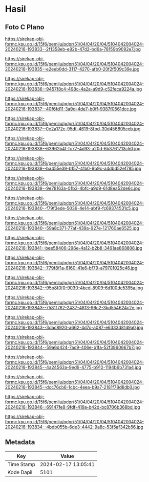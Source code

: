 # Hasil

## Foto C Plano

https://sirekap-obj-formc.kpu.go.id/15f6/pemilu/pdpr/51/04/04/20/04/5104042004024-20240216-193833--2f1358eb-e82b-47d2-bd6a-78159b9092e7.jpg

https://sirekap-obj-formc.kpu.go.id/15f6/pemilu/pdpr/51/04/04/20/04/5104042004024-20240216-193835--e2eeb0dd-3117-4270-afb0-20f2f509c39e.jpg

https://sirekap-obj-formc.kpu.go.id/15f6/pemilu/pdpr/51/04/04/20/04/5104042004024-20240216-193836--9457f8c4-498c-4a2a-a9d9-c52feca9224a.jpg

https://sirekap-obj-formc.kpu.go.id/15f6/pemilu/pdpr/51/04/04/20/04/5104042004024-20240216-193837--40f6fd11-3a9d-4de7-b0ff-9387f0561dcc.jpg

https://sirekap-obj-formc.kpu.go.id/15f6/pemilu/pdpr/51/04/04/20/04/5104042004024-20240216-193837--0e2a172c-95df-4619-8fbd-30d456805ceb.jpg

https://sirekap-obj-formc.kpu.go.id/15f6/pemilu/pdpr/51/04/04/20/04/5104042004024-20240216-193838--63962b4f-fc77-4d93-a20d-6b3761713c50.jpg

https://sirekap-obj-formc.kpu.go.id/15f6/pemilu/pdpr/51/04/04/20/04/5104042004024-20240216-193839--ba455e39-b157-41b0-9b9c-a4dbd52ef785.jpg

https://sirekap-obj-formc.kpu.go.id/15f6/pemilu/pdpr/51/04/04/20/04/5104042004024-20240216-193839--9e78163a-01b3-4bfc-a9d9-61d8ea52de6c.jpg

https://sirekap-obj-formc.kpu.go.id/15f6/pemilu/pdpr/51/04/04/20/04/5104042004024-20240216-193840--f79f3ede-5039-4e14-abf9-fc69374531c5.jpg

https://sirekap-obj-formc.kpu.go.id/15f6/pemilu/pdpr/51/04/04/20/04/5104042004024-20240216-193840--59a8c371-77af-439a-927e-121760ae6525.jpg

https://sirekap-obj-formc.kpu.go.id/15f6/pemilu/pdpr/51/04/04/20/04/5104042004024-20240216-193841--bee58406-296e-4a12-b2b8-3461ae868808.jpg

https://sirekap-obj-formc.kpu.go.id/15f6/pemilu/pdpr/51/04/04/20/04/5104042004024-20240216-193842--779f8f1a-6160-41e6-bf79-a79701025c46.jpg

https://sirekap-obj-formc.kpu.go.id/15f6/pemilu/pdpr/51/04/04/20/04/5104042004024-20240216-193842--95b8f0f0-9030-4bed-8909-6d100dc5395a.jpg

https://sirekap-obj-formc.kpu.go.id/15f6/pemilu/pdpr/51/04/04/20/04/5104042004024-20240216-193843--75811782-2437-4813-96c2-3bd554624c2e.jpg

https://sirekap-obj-formc.kpu.go.id/15f6/pemilu/pdpr/51/04/04/20/04/5104042004024-20240216-193843--3dac8920-a662-4d7c-a087-e6333d81d9a0.jpg

https://sirekap-obj-formc.kpu.go.id/15f6/pemilu/pdpr/51/04/04/20/04/5104042004024-20240216-193844--59a6d424-7ac9-406e-b1fa-52f3960667b7.jpg

https://sirekap-obj-formc.kpu.go.id/15f6/pemilu/pdpr/51/04/04/20/04/5104042004024-20240216-193845--4a24563a-9ed9-4775-b910-1194b6b731a4.jpg

https://sirekap-obj-formc.kpu.go.id/15f6/pemilu/pdpr/51/04/04/20/04/5104042004024-20240216-193845--dcc76cb6-1cbc-4eea-b9a7-2181f78d8db0.jpg

https://sirekap-obj-formc.kpu.go.id/15f6/pemilu/pdpr/51/04/04/20/04/5104042004024-20240216-193846--69147fe8-9fdf-419a-b42d-bc8706b368bd.jpg

https://sirekap-obj-formc.kpu.go.id/15f6/pemilu/pdpr/51/04/04/20/04/5104042004024-20240216-193834--4bdb055b-6de3-4442-9a8c-53f5af342b56.jpg


## Metadata

| Key        | Value               |
| ---------- | ------------------- |
| Time Stamp | 2024-02-17 13:05:41 |
| Kode Dapil | 5101                |



